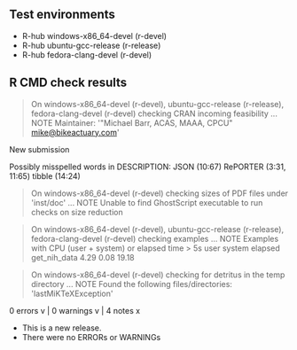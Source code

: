 ## Test environments
- R-hub windows-x86_64-devel (r-devel)
- R-hub ubuntu-gcc-release (r-release)
- R-hub fedora-clang-devel (r-devel)

## R CMD check results
> On windows-x86_64-devel (r-devel), ubuntu-gcc-release (r-release), fedora-clang-devel (r-devel)
  checking CRAN incoming feasibility ... NOTE
  Maintainer: '"Michael Barr, ACAS, MAAA, CPCU" <mike@bikeactuary.com>'
  
  New submission
  
  Possibly misspelled words in DESCRIPTION:
    JSON (10:67)
    RePORTER (3:31, 11:65)
    tibble (14:24)

> On windows-x86_64-devel (r-devel)
  checking sizes of PDF files under 'inst/doc' ... NOTE
  Unable to find GhostScript executable to run checks on size reduction

> On windows-x86_64-devel (r-devel), ubuntu-gcc-release (r-release), fedora-clang-devel (r-devel)
  checking examples ... NOTE
  Examples with CPU (user + system) or elapsed time > 5s
               user system elapsed
  get_nih_data 4.29   0.08   19.18

> On windows-x86_64-devel (r-devel)
  checking for detritus in the temp directory ... NOTE
  Found the following files/directories:
    'lastMiKTeXException'

0 errors v | 0 warnings v | 4 notes x

* This is a new release.
* There were no ERRORs or WARNINGs
